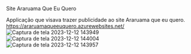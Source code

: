 Site Araruama Que Eu Quero

Applicação que visava trazer publicidade ao site Araruama que eu quero. 
https://araruamaqueeuquero.azurewebsites.net/
![Captura de tela 2023-12-12 143949](https://github.com/rodrigo-travessa/AraruamaQueEuQuero/assets/90840099/c2c73004-be8b-484d-a080-2495b2bc195d)
![Captura de tela 2023-12-12 144004](https://github.com/rodrigo-travessa/AraruamaQueEuQuero/assets/90840099/dc4a3c16-fda9-4236-9d83-6b235b66a048)
![Captura de tela 2023-12-12 143957](https://github.com/rodrigo-travessa/AraruamaQueEuQuero/assets/90840099/1bcebdff-e788-464e-9707-cf5098aff097)

